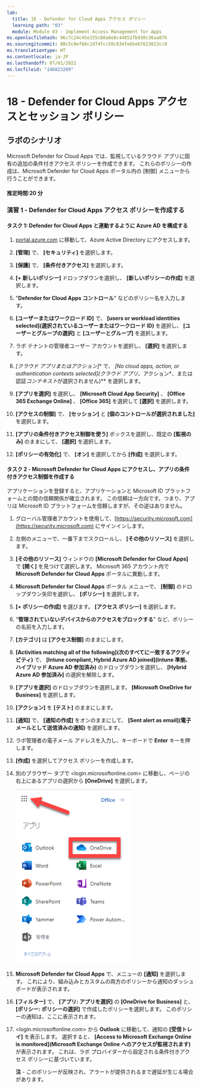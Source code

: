 ```yaml
---
lab:
  title: 18 - Defender for Cloud Apps アクセス ポリシー
  learning path: "03"
  module: Module 03 - Implement Access Management for Apps
ms.openlocfilehash: 96c7c24c45e155c80a6e8c44852fb930c36aa876
ms.sourcegitcommit: 80c5c0ef60c1d74fcc58c034fe6be67623013cc0
ms.translationtype: HT
ms.contentlocale: ja-JP
ms.lasthandoff: 07/01/2022
ms.locfileid: "146823209"
---
```

# <a name="18---defender-for-cloud-apps-access-and-session-policies"></a>18 - Defender for Cloud Apps アクセスとセッション ポリシー

## <a name="lab-scenario"></a>ラボのシナリオ

Microsoft Defender for Cloud Apps では、監視しているクラウド アプリに固有の追加の条件付きアクセス ポリシーを作成できます。  これらのポリシーの作成は、Microsoft Defender for Cloud Apps ポータル内の [制御] メニューから行うことができます。

#### <a name="estimated-time-20-minutes"></a>推定時間:20 分

### <a name="exercise-1---create-a-defender-for-cloud-apps-access-policy"></a>演習 1 - Defender for Cloud Apps アクセス ポリシーを作成する

#### <a name="task-1---configure-azure-ad-to-work-with-defender-for-cloud-apps"></a>タスク 1: Defender for Cloud Apps と連動するように Azure AD を構成する

1. [portal.azure.com](portal.azure.com) に移動して、Azure Active Directory にアクセスします。

1. **[管理]** で、 **[セキュリティ]** を選択します。

1. **[保護]** で、 **[条件付きアクセス]** を選択します。

1. **[+ 新しいポリシー]** ドロップダウンを選択し、 **[新しいポリシーの作成]** を選択します。

1. "**Defender for Cloud Apps コントロール**" などのポリシー名を入力します。

1. **[ユーザーまたはワークロード ID]** で、 **[users or workload identities selected]\(選択されているユーザーまたはワークロード ID\)** を選択し、 **[ユーザーとグループの選択]** と **[ユーザーとグループ]** を選択します。

1. ラボ テナントの管理者ユーザー アカウントを選択し、 **[選択]** を選択します。

1. **[クラウド* アプリ*またはアクション*]** で、 **[No cloud apps, action, or authentication contexts selected](クラウド* アプリ*、アクション*、または認証*コンテキスト*が選択されません)** を選択します。

1. **[アプリを選択]** を選択し、 **[Microsoft Cloud App Security]** 、 **[Office 365 Exchange Online]** 、 **[Office 365]** を選択して **[選択]** を選択します。 

1. **[アクセスの制御]** で、 **[セッション]** と **[個のコントロールが選択されました]** を選択します。

1. **[アプリの条件付きアクセス制御を使う]** ボックスを選択し、既定の **[監視のみ]** のままにして、 **[選択]** を選択します。

1. **[ポリシーの有効化]** で、 **[オン]** を選択してから **[作成]** を選択します。


#### <a name="task-2---access-microsoft-defender-for-cloud-apps-and-create-conditional-access-app-control"></a>タスク 2 - Microsoft Defender for Cloud Apps にアクセスし、アプリの条件付きアクセス制御を作成する

アプリケーションを登録すると、アプリケーションと Microsoft ID プラットフォームとの間の信頼関係が確立されます。 この信頼は一方向です。つまり、アプリは Microsoft ID プラットフォームを信頼しますが、その逆はありません。

1. グローバル管理者アカウントを使用して、[https://security.microsoft.com](https://security.microsoft.com) にサインインします。

1. 左側のメニューで、一番下までスクロールし、 **[その他のリソース]** を選択します。

1. **[その他のリソース]** ウィンドウの **[Microsoft Defender for Cloud Apps]** で **[開く]** を見つけて選択します。  Microsoft 365 アカウント内で **Microsoft Defender for Cloud Apps** ポータルに異動します。

1. **Microsoft Defender for Cloud Apps** ポータル メニューで、 **[制御]** のドロップダウン矢印を選択し、 **[ポリシー]** を選択します。

1. **[+ ポリシーの作成]** を選びます。 **[アクセス ポリシー]** を選択します。

1. "**管理されていないデバイスからのアクセスをブロックする**" など、ポリシーの名前を入力します。

1. **[カテゴリ]** は **[アクセス制御]** のままにします。

1. **[Activities matching all of the following]\(次のすべてに一致するアクティビティ\)** で、 **[Intune compliant, Hybrid Azure AD joined]\(Intune 準拠、ハイブリッド Azure AD 参加済み\)** のドロップダウンを選択し、 **[Hybrid Azure AD 参加済み]** の選択を解除します。

1. **[アプリを選択]** のドロップダウンを選択します。  **[Microsoft OneDrive for Business]** を選択します。

1. **[アクション]** を **[テスト]** のままにします。

1. **[通知]** で、 **[通知の作成]** をオンのままにして、 **[Sent alert as email]\(電子メールとして送信済みの通知\)** を選択します。

1. ラボ管理者の電子メール アドレスを入力し、キーボードで **Enter** キーを押します。

1. **[作成]** を選択してアクセス ポリシーを作成します。

1. 別のブラウザー タブで <login.microsoftonline.com> に移動し、ページの右上にあるアプリの選択から **[OneDrive]** を選択します。

    ![OneDrive アプリを選択してアクセス ポリシーをテストする](media/selectonedrive.png)

1. **Microsoft Defender for Cloud Apps** で、メニューの **[通知]** を選択します。  これにより、組み込みとカスタムの両方のポリシーから通知のダッシュボードが表示されます。 

1. **[フィルター]** で、 **[アプリ: アプリを選択]** の **[OneDrive for Business]** と、 **[ポリシー: ポリシーの選択]** で作成したポリシーを選択します。 このポリシーの通知は、ここに表示されます。

1. <login.microsoftonline.com> から **Outlook** に移動して、通知の **[受信トレイ]** を表示します。 選択すると、 **[Access to Microsoft Exchange Online is monitored]\(Microsoft Exchange Online へのアクセスが監視されます\)** が表示されます。 これは、ラボ プロバイダーから設定される条件付きアクセス ポリシーに基づいています。

   **注** - このポリシーが反映され、アラートが提供されるまで遅延が生じる場合があります。
